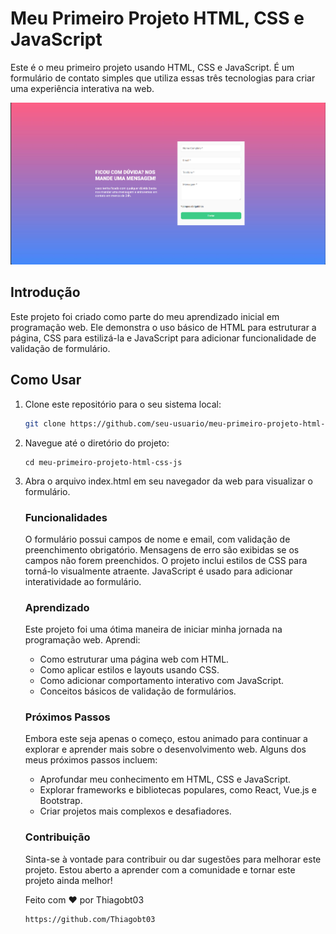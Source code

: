 # Meu Primeiro Projeto HTML, CSS e JavaScript

Este é o meu primeiro projeto usando HTML, CSS e JavaScript. É um formulário de contato simples que utiliza essas três tecnologias para criar uma experiência interativa na web.

![Screenshot](src/images/Screenshot_1.png)

## Introdução

Este projeto foi criado como parte do meu aprendizado inicial em programação web. Ele demonstra o uso básico de HTML para estruturar a página, CSS para estilizá-la e JavaScript para adicionar funcionalidade de validação de formulário.

## Como Usar

1. Clone este repositório para o seu sistema local:

   ```bash
   git clone https://github.com/seu-usuario/meu-primeiro-projeto-html-css-js.git


2. Navegue até o diretório do projeto:
    ```
    cd meu-primeiro-projeto-html-css-js

3. Abra o arquivo index.html em seu navegador da web para visualizar o formulário.

    ### Funcionalidades
    O formulário possui campos de nome e email, com validação de preenchimento obrigatório.
    Mensagens de erro são exibidas se os campos não forem preenchidos.
    O projeto inclui estilos de CSS para torná-lo visualmente atraente.
    JavaScript é usado para adicionar interatividade ao formulário.

    ### Aprendizado
    Este projeto foi uma ótima maneira de iniciar minha jornada na programação web. Aprendi:

    - Como estruturar uma página web com HTML.
    - Como aplicar estilos e layouts usando CSS.
    - Como adicionar comportamento interativo com JavaScript.
    - Conceitos básicos de validação de formulários.

    ### Próximos Passos
    Embora este seja apenas o começo, estou animado para continuar a explorar e aprender mais sobre o desenvolvimento web. Alguns dos meus próximos passos incluem:

    - Aprofundar meu conhecimento em HTML, CSS e JavaScript.
    - Explorar frameworks e bibliotecas populares, como React, Vue.js e Bootstrap.
    - Criar projetos mais complexos e desafiadores.
    ### Contribuição
    Sinta-se à vontade para contribuir ou dar sugestões para melhorar este projeto. Estou aberto a aprender com a comunidade e tornar este projeto ainda melhor!

    Feito com ❤️ por Thiagobt03
    ```
    https://github.com/Thiagobt03
